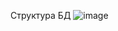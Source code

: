 Структура БД
![image](https://github.com/Darya2403/Chistyakova_Kinopoisk/assets/95690524/3b10c174-9d2c-4876-afa1-e11046582561)
